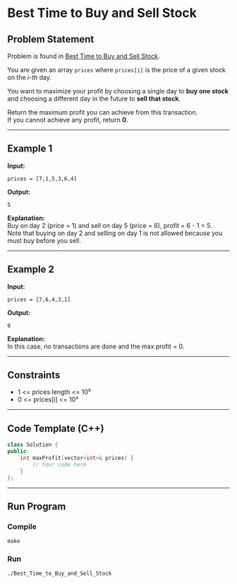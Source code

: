 # Best Time to Buy and Sell Stock

## Problem Statement

Problem is found in [Best Time to Buy and Sell Stock](https://leetcode.com/problems/best-time-to-buy-and-sell-stock/description/).

You are given an array `prices` where `prices[i]` is the price of a given stock on the *i-th* day.  

You want to maximize your profit by choosing a single day to **buy one stock** and choosing a different day in the future to **sell that stock**.  

Return the maximum profit you can achieve from this transaction.  
If you cannot achieve any profit, return **0**.  

---

## Example 1

**Input:**  

```plaintext
prices = [7,1,5,3,6,4]
```

**Output:**  

```plaintext
5
```

**Explanation:**  
Buy on day 2 (price = 1) and sell on day 5 (price = 6), profit = 6 - 1 = 5.  
Note that buying on day 2 and selling on day 1 is not allowed because you must buy before you sell.  

---

## Example 2

**Input:**  

```plaintext
prices = [7,6,4,3,1]
```

**Output:**  

```plaintext
0
```

**Explanation:**  
In this case, no transactions are done and the max profit = 0.  

---

## Constraints

- 1 <= prices.length <= 10⁵  
- 0 <= prices[i] <= 10⁴  

---

## Code Template (C++)

```cpp
class Solution {
public:
    int maxProfit(vector<int>& prices) {
        // Your code here
    }
};
```

---

## Run Program

### Compile

```ssh
make
```

### Run

```ssh
./Best_Time_to_Buy_and_Sell_Stock
```
